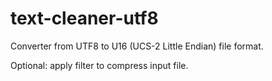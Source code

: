 # text-cleaner-utf8
Converter from UTF8 to U16 (UCS-2 Little Endian) file format.

Optional: apply filter to compress input file.
